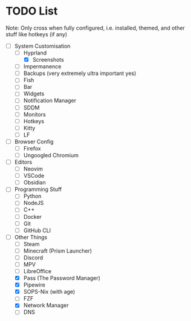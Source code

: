 # TODO List
Note: Only cross when fully configured, i.e. installed, themed, and other stuff like hotkeys (if any)

- [ ] System Customisation
    - [ ] Hyprland
        - [x] Screenshots
    - [ ] Impermanence
    - [ ] Backups (very extremely ultra important yes)
    - [ ] Fish
    - [ ] Bar
    - [ ] Widgets
    - [ ] Notification Manager
    - [ ] SDDM
    - [ ] Monitors
    - [ ] Hotkeys
    - [ ] Kitty
    - [ ] LF

- [ ] Browser Config
    - [ ] Firefox
    - [ ] Ungoogled Chromium

- [ ] Editors
    - [ ] Neovim
    - [ ] VSCode
    - [ ] Obsidian

- [ ] Programming Stuff
    - [ ] Python
    - [ ] NodeJS
    - [ ] C++
    - [ ] Docker
    - [ ] Git
    - [ ] GitHub CLI

- [ ] Other Things
    - [ ] Steam
    - [ ] Minecraft (Prism Launcher)
    - [ ] Discord
    - [ ] MPV
    - [ ] LibreOffice
    - [x] Pass (The Password Manager)
    - [x] Pipewire
    - [x] SOPS-Nix (with age)
    - [ ] FZF
    - [x] Network Manager
    - [ ] DNS
